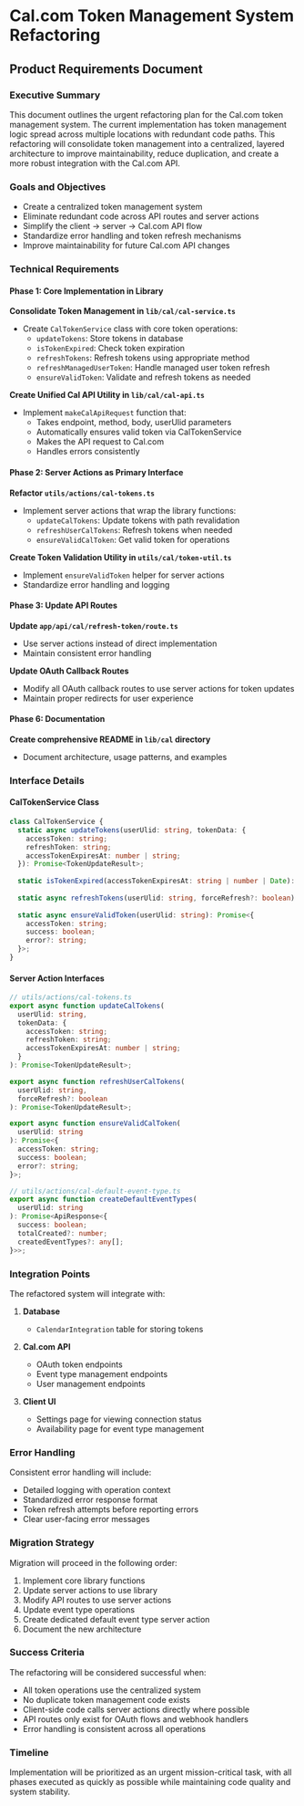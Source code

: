 # Cal.com Token Management System Refactoring
## Product Requirements Document

### Executive Summary

This document outlines the urgent refactoring plan for the Cal.com token management system. The current implementation has token management logic spread across multiple locations with redundant code paths. This refactoring will consolidate token management into a centralized, layered architecture to improve maintainability, reduce duplication, and create a more robust integration with the Cal.com API.

### Goals and Objectives

- Create a centralized token management system
- Eliminate redundant code across API routes and server actions
- Simplify the client → server → Cal.com API flow
- Standardize error handling and token refresh mechanisms
- Improve maintainability for future Cal.com API changes

### Technical Requirements

#### Phase 1: Core Implementation in Library

**Consolidate Token Management in `lib/cal/cal-service.ts`**
- Create `CalTokenService` class with core token operations:
  - `updateTokens`: Store tokens in database
  - `isTokenExpired`: Check token expiration
  - `refreshTokens`: Refresh tokens using appropriate method
  - `refreshManagedUserToken`: Handle managed user token refresh
  - `ensureValidToken`: Validate and refresh tokens as needed

**Create Unified Cal API Utility in `lib/cal/cal-api.ts`**
- Implement `makeCalApiRequest` function that:
  - Takes endpoint, method, body, userUlid parameters
  - Automatically ensures valid token via CalTokenService
  - Makes the API request to Cal.com
  - Handles errors consistently

#### Phase 2: Server Actions as Primary Interface

**Refactor `utils/actions/cal-tokens.ts`**
- Implement server actions that wrap the library functions:
  - `updateCalTokens`: Update tokens with path revalidation
  - `refreshUserCalTokens`: Refresh tokens when needed
  - `ensureValidCalToken`: Get valid token for operations

**Create Token Validation Utility in `utils/cal/token-util.ts`**
- Implement `ensureValidToken` helper for server actions
- Standardize error handling and logging

#### Phase 3: Update API Routes

**Update `app/api/cal/refresh-token/route.ts`**
- Use server actions instead of direct implementation
- Maintain consistent error handling

**Update OAuth Callback Routes**
- Modify all OAuth callback routes to use server actions for token updates
- Maintain proper redirects for user experience


#### Phase 6: Documentation

**Create comprehensive README in `lib/cal` directory**
- Document architecture, usage patterns, and examples

### Interface Details

#### CalTokenService Class

```typescript
class CalTokenService {
  static async updateTokens(userUlid: string, tokenData: {
    accessToken: string;
    refreshToken: string;
    accessTokenExpiresAt: number | string;
  }): Promise<TokenUpdateResult>;
  
  static isTokenExpired(accessTokenExpiresAt: string | number | Date): boolean;
  
  static async refreshTokens(userUlid: string, forceRefresh?: boolean): Promise<TokenRefreshResult>;
  
  static async ensureValidToken(userUlid: string): Promise<{
    accessToken: string;
    success: boolean;
    error?: string;
  }>;
}
```

#### Server Action Interfaces

```typescript
// utils/actions/cal-tokens.ts
export async function updateCalTokens(
  userUlid: string, 
  tokenData: {
    accessToken: string;
    refreshToken: string;
    accessTokenExpiresAt: number | string;
  }
): Promise<TokenUpdateResult>;

export async function refreshUserCalTokens(
  userUlid: string, 
  forceRefresh?: boolean
): Promise<TokenUpdateResult>;

export async function ensureValidCalToken(
  userUlid: string
): Promise<{
  accessToken: string;
  success: boolean;
  error?: string;
}>;

// utils/actions/cal-default-event-type.ts
export async function createDefaultEventTypes(
  userUlid: string
): Promise<ApiResponse<{
  success: boolean;
  totalCreated?: number;
  createdEventTypes?: any[];
}>>;
```

### Integration Points

The refactored system will integrate with:

1. **Database**
   - `CalendarIntegration` table for storing tokens

2. **Cal.com API**
   - OAuth token endpoints
   - Event type management endpoints
   - User management endpoints

3. **Client UI**
   - Settings page for viewing connection status
   - Availability page for event type management

### Error Handling

Consistent error handling will include:
- Detailed logging with operation context
- Standardized error response format
- Token refresh attempts before reporting errors
- Clear user-facing error messages

### Migration Strategy

Migration will proceed in the following order:
1. Implement core library functions
2. Update server actions to use library
3. Modify API routes to use server actions
4. Update event type operations
5. Create dedicated default event type server action
6. Document the new architecture

### Success Criteria

The refactoring will be considered successful when:
- All token operations use the centralized system
- No duplicate token management code exists
- Client-side code calls server actions directly where possible
- API routes only exist for OAuth flows and webhook handlers
- Error handling is consistent across all operations

### Timeline

Implementation will be prioritized as an urgent mission-critical task, with all phases executed as quickly as possible while maintaining code quality and system stability.